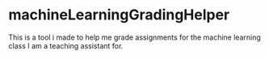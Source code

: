 # machineLearningGradingHelper
This is a tool i made to help me grade assignments for the machine learning class I am a teaching assistant for.
